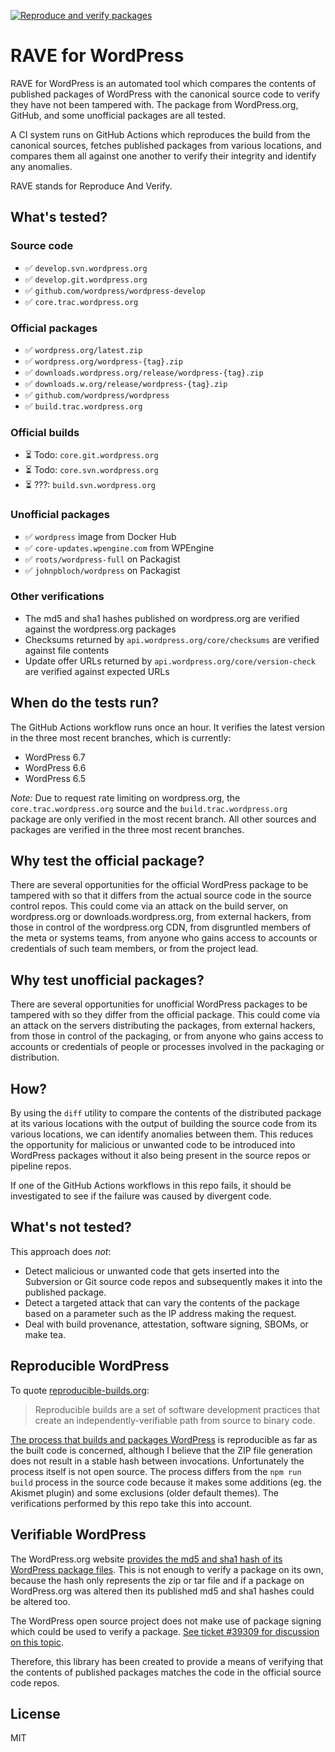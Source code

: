 [![Reproduce and verify packages](https://github.com/johnbillion/rave-wordpress/actions/workflows/rave.yml/badge.svg?event=schedule)](https://github.com/johnbillion/rave-wordpress/actions/workflows/rave.yml)

# RAVE for WordPress

RAVE for WordPress is an automated tool which compares the contents of published packages of WordPress with the canonical source code to verify they have not been tampered with. The package from WordPress.org, GitHub, and some unofficial packages are all tested.

A CI system runs on GitHub Actions which reproduces the build from the canonical sources, fetches published packages from various locations, and compares them all against one another to verify their integrity and identify any anomalies.

RAVE stands for Reproduce And Verify.

## What's tested?

### Source code

* ✅ `develop.svn.wordpress.org`
* ✅ `develop.git.wordpress.org`
* ✅ `github.com/wordpress/wordpress-develop`
* ✅ `core.trac.wordpress.org`

### Official packages

* ✅ `wordpress.org/latest.zip`
* ✅ `wordpress.org/wordpress-{tag}.zip`
* ✅ `downloads.wordpress.org/release/wordpress-{tag}.zip`
* ✅ `downloads.w.org/release/wordpress-{tag}.zip`
* ✅ `github.com/wordpress/wordpress`
* ✅ `build.trac.wordpress.org`

### Official builds

* ⏳ Todo: `core.git.wordpress.org`
* ⏳ Todo: `core.svn.wordpress.org`
* ⏳ ???: `build.svn.wordpress.org`

### Unofficial packages

* ✅ `wordpress` image from Docker Hub
* ✅ `core-updates.wpengine.com` from WPEngine
* ✅ `roots/wordpress-full` on Packagist
* ✅ `johnpbloch/wordpress` on Packagist

### Other verifications

* The md5 and sha1 hashes published on wordpress.org are verified against the wordpress.org packages
* Checksums returned by `api.wordpress.org/core/checksums` are verified against file contents
* Update offer URLs returned by `api.wordpress.org/core/version-check` are verified against expected URLs

## When do the tests run?

The GitHub Actions workflow runs once an hour. It verifies the latest version in the three most recent branches, which is currently:

* WordPress 6.7
* WordPress 6.6
* WordPress 6.5

_Note:_ Due to request rate limiting on wordpress.org, the `core.trac.wordpress.org` source and the `build.trac.wordpress.org` package are only verified in the most recent branch. All other sources and packages are verified in the three most recent branches.

## Why test the official package?

There are several opportunities for the official WordPress package to be tampered with so that it differs from the actual source code in the source control repos. This could come via an attack on the build server, on wordpress.org or downloads.wordpress.org, from external hackers, from those in control of the wordpress.org CDN, from disgruntled members of the meta or systems teams, from anyone who gains access to accounts or credentials of such team members, or from the project lead.

## Why test unofficial packages?

There are several opportunities for unofficial WordPress packages to be tampered with so they differ from the official package. This could come via an attack on the servers distributing the packages, from external hackers, from those in control of the packaging, or from anyone who gains access to accounts or credentials of people or processes involved in the packaging or distribution.

## How?

By using the `diff` utility to compare the contents of the distributed package at its various locations with the output of building the source code from its various locations, we can identify anomalies between them. This reduces the opportunity for malicious or unwanted code to be introduced into WordPress packages without it also being present in the source repos or pipeline repos.

If one of the GitHub Actions workflows in this repo fails, it should be investigated to see if the failure was caused by divergent code.

## What's not tested?

This approach does *not*:

* Detect malicious or unwanted code that gets inserted into the Subversion or Git source code repos and subsequently makes it into the published package.
* Detect a targeted attack that can vary the contents of the package based on a parameter such as the IP address making the request.
* Deal with build provenance, attestation, software signing, SBOMs, or make tea.

## Reproducible WordPress

To quote [reproducible-builds.org](https://reproducible-builds.org/):

> Reproducible builds are a set of software development practices that create an independently-verifiable path from source to binary code.

[The process that builds and packages WordPress](https://build.trac.wordpress.org/timeline) is reproducible as far as the built code is concerned, although I believe that the ZIP file generation does not result in a stable hash between invocations. Unfortunately the process itself is not open source. The process differs from the `npm run build` process in the source code because it makes some additions (eg. the Akismet plugin) and some exclusions (older default themes). The verifications performed by this repo take this into account.

## Verifiable WordPress

The WordPress.org website [provides the md5 and sha1 hash of its WordPress package files](https://wordpress.org/download/releases/). This is not enough to verify a package on its own, because the hash only represents the zip or tar file and if a package on WordPress.org was altered then its published md5 and sha1 hashes could be altered too.

The WordPress open source project does not make use of package signing which could be used to verify a package. [See ticket #39309 for discussion on this topic](https://core.trac.wordpress.org/ticket/39309).

Therefore, this library has been created to provide a means of verifying that the contents of published packages matches the code in the official source code repos.

## License

MIT

